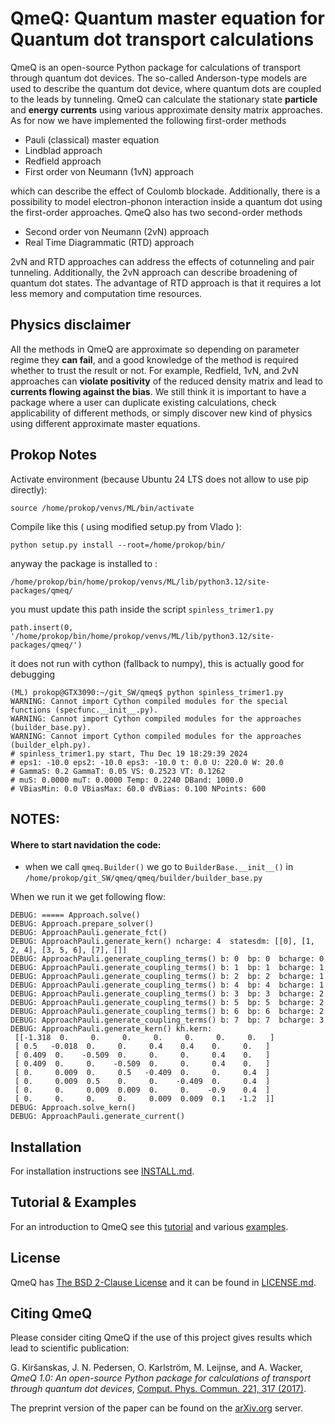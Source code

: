 QmeQ: Quantum master equation for Quantum dot transport calculations
====================================================================

QmeQ is an open-source Python package for calculations of transport through
quantum  dot devices. The so-called Anderson-type models are used to describe
the quantum dot device, where quantum dots are coupled to the leads by
tunneling. QmeQ can calculate the stationary state **particle** and
**energy currents** using various approximate density matrix approaches. As for
now we have implemented the following first-order methods

* Pauli (classical) master equation
* Lindblad approach
* Redfield approach
* First order von Neumann (1vN) approach

which can describe the effect of Coulomb blockade. Additionally, there is a
possibility to model electron-phonon interaction inside a quantum dot using
the first-order approaches. QmeQ also has two second-order methods

* Second order von Neumann (2vN) approach
* Real Time Diagrammatic (RTD) approach

2vN and RTD approaches can address the effects of cotunneling and pair tunneling.
Additionally, the 2vN approach can describe broadening of quantum dot states.
The advantage of RTD approach is that it requires a lot less memory and
computation time resources.

Physics disclaimer
------------------

All the methods in QmeQ are approximate so depending on parameter regime they
**can fail**, and a good knowledge of the method is required whether to trust
the result or not. For example, Redfield, 1vN, and 2vN approaches can **violate
positivity** of the reduced density matrix and lead to **currents flowing against
the bias**. We still think it is important to have a package where a user can
duplicate existing calculations, check applicability of different methods, or
simply discover new kind of physics using different approximate master equations.

Prokop Notes
------------

Activate environment (because Ubuntu 24 LTS does not allow to use pip directly):
```
source /home/prokop/venvs/ML/bin/activate
```
Compile like this ( using modified setup.py from Vlado ):
```
python setup.py install --root=/home/prokop/bin/
```

anyway the package is installed to :
```
/home/prokop/bin/home/prokop/venvs/ML/lib/python3.12/site-packages/qmeq/
```

you must update this path inside the script `spinless_trimer1.py`
```
path.insert(0, '/home/prokop/bin/home/prokop/venvs/ML/lib/python3.12/site-packages/qmeq/')
```

it does not run with cython (fallback to numpy), this is actually good for debugging
```
(ML) prokop@GTX3090:~/git_SW/qmeq$ python spinless_trimer1.py
WARNING: Cannot import Cython compiled modules for the special functions (specfunc.__init__.py).
WARNING: Cannot import Cython compiled modules for the approaches (builder_base.py).
WARNING: Cannot import Cython compiled modules for the approaches (builder_elph.py).
# spinless_trimer1.py start, Thu Dec 19 18:29:39 2024
# eps1: -10.0 eps2: -10.0 eps3: -10.0 t: 0.0 U: 220.0 W: 20.0
# GammaS: 0.2 GammaT: 0.05 VS: 0.2523 VT: 0.1262
# muS: 0.0000 muT: 0.0000 Temp: 0.2240 DBand: 1000.0
# VBiasMin: 0.0 VBiasMax: 60.0 dVBias: 0.100 NPoints: 600

```


NOTES:
------

#### Where to start navidation the code:

* when we call `qmeq.Builder()` we go to `BuilderBase.__init__()` in `/home/prokop/git_SW/qmeq/qmeq/builder/builder_base.py`


When we run it we get following flow:
```
DEBUG: ===== Approach.solve()
DEBUG: Approach.prepare_solver()
DEBUG: ApproachPauli.generate_fct()
DEBUG: ApproachPauli.generate_kern() ncharge: 4  statesdm: [[0], [1, 2, 4], [3, 5, 6], [7], []]
DEBUG: ApproachPauli.generate_coupling_terms() b: 0  bp: 0  bcharge: 0
DEBUG: ApproachPauli.generate_coupling_terms() b: 1  bp: 1  bcharge: 1
DEBUG: ApproachPauli.generate_coupling_terms() b: 2  bp: 2  bcharge: 1
DEBUG: ApproachPauli.generate_coupling_terms() b: 4  bp: 4  bcharge: 1
DEBUG: ApproachPauli.generate_coupling_terms() b: 3  bp: 3  bcharge: 2
DEBUG: ApproachPauli.generate_coupling_terms() b: 5  bp: 5  bcharge: 2
DEBUG: ApproachPauli.generate_coupling_terms() b: 6  bp: 6  bcharge: 2
DEBUG: ApproachPauli.generate_coupling_terms() b: 7  bp: 7  bcharge: 3
DEBUG: ApproachPauli.generate_kern() kh.kern:
 [[-1.318  0.     0.     0.     0.     0.     0.     0.   ]
 [ 0.5   -0.018  0.     0.     0.4    0.4    0.     0.   ]
 [ 0.409  0.    -0.509  0.     0.     0.     0.4    0.   ]
 [ 0.409  0.     0.    -0.509  0.     0.     0.4    0.   ]
 [ 0.     0.009  0.     0.5   -0.409  0.     0.     0.4  ]
 [ 0.     0.009  0.5    0.     0.    -0.409  0.     0.4  ]
 [ 0.     0.     0.009  0.009  0.     0.    -0.9    0.4  ]
 [ 0.     0.     0.     0.     0.009  0.009  0.1   -1.2  ]]
DEBUG: Approach.solve_kern()
DEBUG: ApproachPauli.generate_current()
```


Installation
------------


For installation instructions see [INSTALL.md](INSTALL.md).

Tutorial & Examples
-------------------

For an introduction to QmeQ see this [tutorial][tutorial]
and various [examples][examples].

License
-------

QmeQ has [The BSD 2-Clause License][license] and it can be found
in [LICENSE.md](LICENSE.md).

Citing QmeQ
-----------

Please consider citing QmeQ if the use of this project gives results which lead
to scientific publication:

G. Kiršanskas, J. N. Pedersen, O. Karlström, M. Leijnse, and A. Wacker,
*QmeQ 1.0: An open-source Python package for calculations of transport through
quantum dot devices*, [Comput. Phys. Commun. 221, 317 (2017)][qmeqdoi].

The preprint version of the paper can be found on the
[arXiv.org][qmeqarxiv] server.

[tutorial]: https://github.com/gedaskir/qmeq-examples/tree/master/tutorial/tutorial.ipynb
[examples]: https://github.com/gedaskir/qmeq-examples
[license]: https://opensource.org/licenses/BSD-2-Clause
[qmeqdoi]: https://dx.doi.org/10.1016/j.cpc.2017.07.024
[qmeqarxiv]: https://arxiv.org/abs/1706.10104
